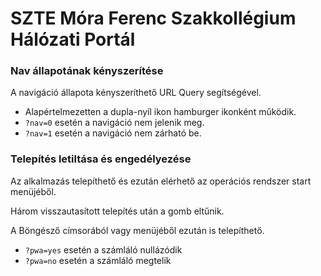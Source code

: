 # SZTE Móra Ferenc Szakkollégium Hálózati Portál

### Nav állapotának kényszerítése

A navigáció állapota kényszeríthető URL Query segítségével.

- Alapértelmezetten a dupla-nyíl ikon hamburger ikonként működik.
- `?nav=0` esetén a navigáció nem jelenik meg.
- `?nav=1` esetén a navigáció nem zárható be.

### Telepítés letiltása és engedélyezése

Az alkalmazás telepíthető és ezután elérhető az operációs rendszer start menüjéből.

Három visszautasított telepítés után a gomb eltűnik.

A Böngésző címsorából vagy menüjéből ezután is telepíthető.

- `?pwa=yes` esetén a számláló nullázódik
- `?pwa=no` esetén a számláló megtelik
